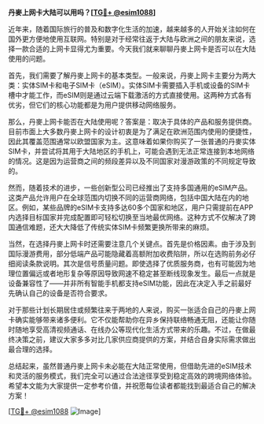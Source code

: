 **丹麥上网卡大陆可以用吗？[[TG💪+ @esim1088](https://t.me/s/esim1088)]**

近年来，随着国际旅行的普及和数字化生活的加速，越来越多的人开始关注如何在国外更方便地使用互联网。特别是对于经常往返于大陆与欧洲之间的朋友来说，选择一款合适的上网卡显得尤为重要。今天我们就来聊聊丹麥上网卡是否可以在大陆使用的问题。

首先，我们需要了解丹麥上网卡的基本类型。一般来说，丹麥上网卡主要分为两大类：实体SIM卡和电子SIM卡（eSIM）。实体SIM卡需要插入手机或设备的SIM卡槽中才能工作，而eSIM则是通过云端下载激活的方式直接使用。这两种方式各有优劣，但它们的核心功能都是为用户提供移动网络服务。

那么，丹麥上网卡能否在大陆使用呢？答案是：取决于具体的产品和服务提供商。目前市面上大多数丹麥上网卡的设计初衷是为了满足在欧洲范围内使用的便捷性，因此其覆盖范围通常以欧盟国家为主。这意味着如果你购买了一张普通的丹麥实体SIM卡，并尝试将其用于大陆地区的手机上，可能会遇到无法正常连接到本地网络的情况。这是因为运营商之间的频段差异以及不同国家对漫游政策的不同规定导致的。

然而，随着技术的进步，一些创新型公司已经推出了支持多国通用的eSIM产品。这类产品允许用户在全球范围内切换不同的运营商网络，包括中国大陆在内的地区。例如，某些品牌的eSIM卡支持多达60多个国家和地区，用户只需提前在APP内选择目标国家并完成配置即可轻松切换至当地最优网络。这种方式不仅解决了跨国通信难题，还大大降低了传统实体SIM卡频繁更换所带来的麻烦。

当然，在选择丹麥上网卡时还需要注意几个关键点。首先是价格因素。由于涉及到国际漫游费用，部分低端产品可能隐藏着高额附加收费陷阱，所以在选购前务必仔细阅读条款说明。其次是信号质量问题。即使选择了优质服务商，也有可能因为地理位置偏远或者地形复杂等原因导致网速不稳定甚至断线现象发生。最后一点就是设备兼容性了——并非所有智能手机都支持eSIM功能，因此在决定入手之前最好先确认自己的设备是否符合要求。

对于那些计划长期居住或频繁往来于两地的人来说，购买一张适合自己的丹麥上网卡确实能够带来诸多便利。它不仅能帮助你在异乡保持联络畅通无阻，还能让你随时随地享受高清视频通话、在线办公等现代化生活方式带来的乐趣。不过，在做最终决策之前，建议大家多多对比几家供应商提供的方案，并结合自身实际需求做出最合理的选择。

总结起来，虽然普通丹麥上网卡未必能在大陆正常使用，但借助先进的eSIM技术和灵活的服务模式，我们完全可以通过合法途径享受到稳定高效的跨境网络体验。希望本文能为大家提供一定参考价值，并祝愿每位读者都能找到最适合自己的解决方案！

[[TG💪+ @esim1088](https://t.me/s/esim1088) ![Image](https://i.postimg.cc/4NQfJmqS/Snipaste-2025-05-13-00-14-12.png)]